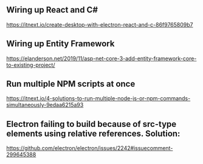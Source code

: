 Wiring up React and C#
--------------------------
https://itnext.io/create-desktop-with-electron-react-and-c-86f9765809b7

Wiring up Entity Framework
--------------------------
https://elanderson.net/2019/11/asp-net-core-3-add-entity-framework-core-to-existing-project/

Run multiple NPM scripts at once
----------------------------------
https://itnext.io/4-solutions-to-run-multiple-node-js-or-npm-commands-simultaneously-9edaa6215a93

Electron failing to build because of src-type elements using relative references. Solution:
--------------------------------------------------------------------------------------------
https://github.com/electron/electron/issues/2242#issuecomment-299645388
